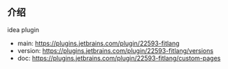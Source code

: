 ## 介绍
idea plugin
- main: https://plugins.jetbrains.com/plugin/22593-fitlang
- version: https://plugins.jetbrains.com/plugin/22593-fitlang/versions
- doc: https://plugins.jetbrains.com/plugin/22593-fitlang/custom-pages